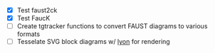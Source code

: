 - [x] Test faust2ck
- [x] Test FaucK
- [ ] Create tgtracker functions to convert FAUST diagrams to various formats
- [ ] Tesselate SVG block diagrams w/ [lyon](https://github.com/nical/lyon) for rendering

```rust

```